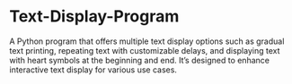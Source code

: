 # Text-Display-Program
A Python program that offers multiple text display options such as gradual text printing, repeating text with customizable delays, and displaying text with heart symbols at the beginning and end. It’s designed to enhance interactive text display for various use cases.
